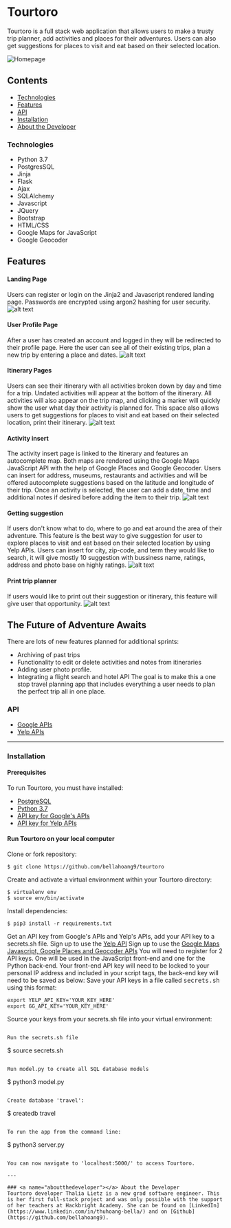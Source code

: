 # Tourtoro
Tourtoro is a full stack web application that allows users to make a trusty trip planner, add activities and places for their adventures. Users can also get suggestions for places to visit and eat based on their selected location.



![Homepage](/static/img/gif/home.png "Homepage")

## Contents
 - [Technologies](#technologies)
 - [Features](#features)
 - [API](#api)
 - [Installation](#installation)
 - [About the Developer](#aboutthedeveloper)



### Technologies
* Python 3.7
* PostgresSQL
* Jinja
* Flask
* Ajax
* SQLAlchemy
* Javascript
* JQuery
* Bootstrap
* HTML/CSS
* Google Maps for JavaScript
* Google Geocoder

## <a name="features"></a>Features
#### Landing Page
Users  can register or login on the Jinja2 and Javascript rendered landing page. Passwords are encrypted using argon2 hashing for user security.
![alt text](/static/img/gif/homepage.gif "Toutoro landing page")

#### User Profile Page
After a user has created an account and logged in they will be redirected to their profile page.  Here the user can see all of their existing trips, plan a new trip by entering a place and dates.
![alt text](/static/img/gif/userprofile.gif "Toutoro user profile page")

#### Itinerary Pages
Users can see their itinerary with all activities broken down by day and time for a trip.  Undated activities will appear at the bottom of the itinerary.  All activities will also appear on the trip map, and clicking a marker will quickly show the user what day their activity is planned for.  This space also allows users to get suggestions for places to visit and eat based on their selected location, print their itinerary.
![alt text](/static/img/gif/trip.gif "Tourtoro itinerary page")

#### Activity insert
The activity insert page is linked to the itinerary and features an autocomplete map. Both maps are rendered using the Google Maps JavaScript API with the help of Google Places and Google Geocoder.  Users can insert for address, museums, restaurants and activities and will be offered autocomplete suggestions based on the latitude and longitude of their trip.  Once an activity is selected, the user can add a date, time and additional notes if desired before adding the item to their trip.
![alt text](/static/img/gif/activity.gif "Tourtoro activity insert page")

#### Getting suggestion
If users don't know what to do, where to go and eat around the area of their adventure. This feature is the best way to give suggestion for user to explore places to visit and eat based on their selected location by using Yelp APIs. Users can insert for city, zip-code, and term they would like to search, it will give mostly 10 suggestion with bussiness name, ratings, address and photo base on highly ratings.
![alt text](/static/img/gif/suggestion.gif "Tourtoro suggestion")

#### Print trip planner
If users would like to print out their suggestion or itinerary, this feature will give user that opportunity.
![alt text](/static/img/gif/print.gif "Tourtoro print itinerary")


## <a name="future"></a>The Future of Adventure Awaits
There are lots of new features planned for additional sprints:
* Archiving of past trips
* Functionality to edit or delete activities and notes from itineraries
* Adding user photo profile.
* Integrating a flight search and hotel API
The goal is to make this a one stop travel planning app that includes everything a user needs to plan the perfect trip all in one place.

### <a name="api"></a> API
* [Google APIs](https://developers.google.com/maps) 
* [Yelp APIs](https://www.yelp.com/developers) 

---
### Installation
#### Prerequisites
To run Tourtoro, you must have installed:
 - [PostgreSQL](https://www.postgresql.org/)
 - [Python 3.7](https://www.python.org/downloads/)
 - [API key for Google's APIs](https://developers.google.com/maps)
 - [API key for Yelp APIs](https://www.yelp.com/developers)


 #### Run Tourtoro on your local computer

 Clone or fork repository:
 ```
 $ git clone https://github.com/bellahoang9/tourtoro
 ```

Create and activate a virtual environment within your Tourtoro directory:
```
$ virtualenv env
$ source env/bin/activate
```
Install dependencies:
```
$ pip3 install -r requirements.txt
```

Get an API key from Google's APIs and Yelp's APIs, add your API key to a secrets.sh file.
Sign up to use the [Yelp API](https://www.yelp.com/developers)
Sign up to use the [Google Maps Javascript, Google Places and Geocoder APIs](https://cloud.google.com/maps-platform/)
You will need to register for 2 API keys.  One will be used in the JavaScript front-end and one for the Python back-end.  Your front-end API key will need to be locked to your personal IP address and included in your script tags, the back-end key will need to be saved as below:
Save your API keys in a file called <kbd>secrets.sh</kbd> using this format:
```
export YELP_API_KEY='YOUR_KEY_HERE'
export GG_API_KEY='YOUR_KEY_HERE'
```
Source your keys from your secrets.sh file into your virtual environment:
```

Run the secrets.sh file 
```
$ source secrets.sh
```

Run model.py to create all SQL database models
```
$ python3 model.py
```

Create database 'travel':
```
$ createdb travel
```

To run the app from the command line:
```
$ python3 server.py
```

You can now navigate to 'localhost:5000/' to access Tourtoro.

---

### <a name="aboutthedeveloper"></a> About the Developer
Tourtoro developer Thalia Lietz is a new grad software engineer. This is her first full-stack project and was only possible with the support of her teachers at Hackbright Academy. She can be found on [LinkedIn](https://www.linkedin.com/in/thuhoang-bella/) and on [Github](https://github.com/bellahoang9).